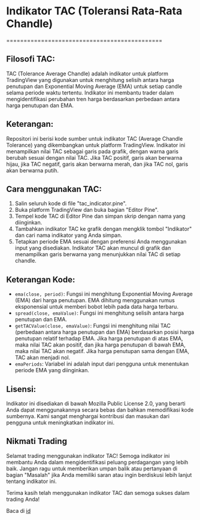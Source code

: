 # Indikator TAC (Toleransi Rata-Rata Chandle)
=============================================

## Filosofi TAC:

TAC (Tolerance Average Chandle) adalah indikator untuk platform TradingView yang digunakan untuk menghitung selisih antara harga penutupan dan Exponential Moving Average (EMA) untuk setiap candle selama periode waktu tertentu. Indikator ini membantu trader dalam mengidentifikasi perubahan tren harga berdasarkan perbedaan antara harga penutupan dan EMA.

## Keterangan:

Repositori ini berisi kode sumber untuk indikator TAC (Average Chandle Tolerance) yang dikembangkan untuk platform TradingView. Indikator ini menampilkan nilai TAC sebagai garis pada grafik, dengan warna garis berubah sesuai dengan nilai TAC. Jika TAC positif, garis akan berwarna hijau, jika TAC negatif, garis akan berwarna merah, dan jika TAC nol, garis akan berwarna putih.

## Cara menggunakan TAC:

1. Salin seluruh kode di file "tac_indicator.pine".
2. Buka platform TradingView dan buka bagian "Editor Pine".
3. Tempel kode TAC di Editor Pine dan simpan skrip dengan nama yang diinginkan.
4. Tambahkan indikator TAC ke grafik dengan mengklik tombol "Indikator" dan cari nama indikator yang Anda simpan.
5. Tetapkan periode EMA sesuai dengan preferensi Anda menggunakan input yang disediakan.
Indikator TAC akan muncul di grafik dan menampilkan garis berwarna yang menunjukkan nilai TAC di setiap chandle.

## Keterangan Kode:

- `ema(close, period)`: Fungsi ini menghitung Exponential Moving Average (EMA) dari harga penutupan. EMA dihitung menggunakan rumus eksponensial untuk memberi bobot lebih pada data harga terbaru.
- `spread(close, emaValue)`: Fungsi ini menghitung selisih antara harga penutupan dan EMA.
- `getTACValue(close, emaValue)`: Fungsi ini menghitung nilai TAC (perbedaan antara harga penutupan dan EMA) berdasarkan posisi harga penutupan relatif terhadap EMA. Jika harga penutupan di atas EMA, maka nilai TAC akan positif, dan jika harga penutupan di bawah EMA, maka nilai TAC akan negatif. Jika harga penutupan sama dengan EMA, TAC akan menjadi nol.
- `emaPeriods`: Variabel ini adalah input dari pengguna untuk menentukan periode EMA yang diinginkan.

## Lisensi:

Indikator ini disediakan di bawah Mozilla Public License 2.0, yang berarti Anda dapat menggunakannya secara bebas dan bahkan memodifikasi kode sumbernya. Kami sangat menghargai kontribusi dan masukan dari pengguna untuk meningkatkan indikator ini.

## Nikmati Trading

Selamat trading menggunakan indikator TAC! Semoga indikator ini membantu Anda dalam mengidentifikasi peluang perdagangan yang lebih baik. Jangan ragu untuk memberikan umpan balik atau pertanyaan di bagian "Masalah" jika Anda memiliki saran atau ingin berdiskusi lebih lanjut tentang indikator ini.

Terima kasih telah menggunakan indikator TAC dan semoga sukses dalam trading Anda!

Baca di [id](https://github.com/affanyunas/tac-Indicator/blob/main/BACA.md)